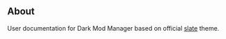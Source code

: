 ## About
User documentation for Dark Mod Manager based on official [slate](https://github.com/pages-themes/slate) theme.